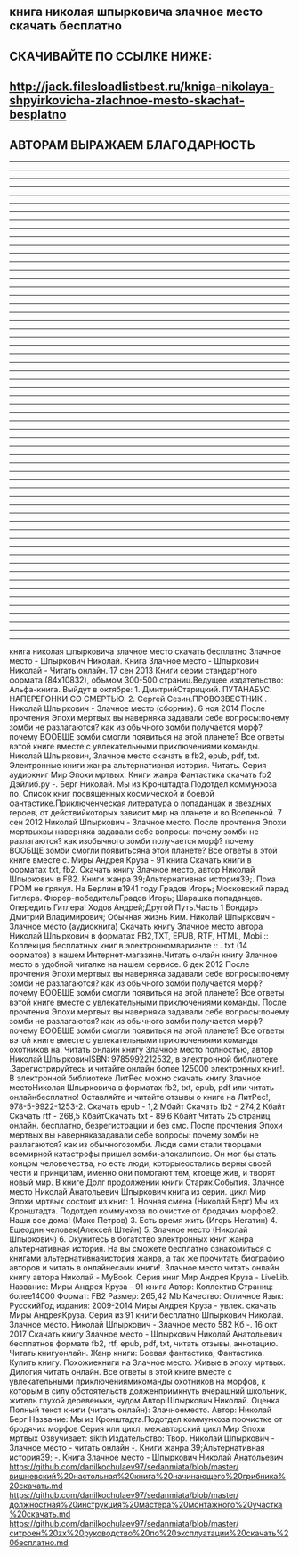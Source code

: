 книга николая шпырковича злачное место скачать бесплатно
--------------------------------------------------
СКАЧИВАЙТЕ ПО ССЫЛКЕ НИЖЕ:
--------------------------------------------------
http://jack.filesloadlistbest.ru/kniga-nikolaya-shpyirkovicha-zlachnoe-mesto-skachat-besplatno
--------------------------------------------------
АВТОРАМ ВЫРАЖАЕМ БЛАГОДАРНОСТЬ
--------------------------------------------------
--------------------------------------------------
--------------------------------------------------
--------------------------------------------------
--------------------------------------------------
--------------------------------------------------
--------------------------------------------------
--------------------------------------------------
--------------------------------------------------
--------------------------------------------------
--------------------------------------------------
--------------------------------------------------
--------------------------------------------------
--------------------------------------------------
--------------------------------------------------
--------------------------------------------------
--------------------------------------------------
--------------------------------------------------
--------------------------------------------------
--------------------------------------------------
--------------------------------------------------
--------------------------------------------------
--------------------------------------------------
--------------------------------------------------
--------------------------------------------------
--------------------------------------------------
--------------------------------------------------
--------------------------------------------------
--------------------------------------------------
--------------------------------------------------
--------------------------------------------------
--------------------------------------------------
--------------------------------------------------
--------------------------------------------------
--------------------------------------------------
--------------------------------------------------
--------------------------------------------------
--------------------------------------------------
--------------------------------------------------
--------------------------------------------------
--------------------------------------------------
--------------------------------------------------
--------------------------------------------------
--------------------------------------------------
--------------------------------------------------
--------------------------------------------------
--------------------------------------------------
--------------------------------------------------
--------------------------------------------------
--------------------------------------------------
--------------------------------------------------
--------------------------------------------------
--------------------------------------------------
--------------------------------------------------
--------------------------------------------------
--------------------------------------------------
--------------------------------------------------
--------------------------------------------------
--------------------------------------------------
книга николая шпырковича злачное место скачать бесплатно Злачное место - Шпыркович Николай. Книга Злачное место - Шпыркович Николай - Читать онлайн. 17 сен 2013  Книги серии стандартного формата (84х10832), объмом 300-500 страниц.Ведущее издательство: Альфа-книга. Выйдут в октябре: 1. ДмитрийСтарицкий. ПУТАНАБУС. НАПЕРЕГОНКИ СО СМЕРТЬЮ. 2. Сергей Сезин.ПРОВОЗВЕСТНИК . Николай Шпыркович - Злачное место (сборник). 6 ноя 2014  После прочтения Эпохи мертвых вы наверняка задавали себе вопросы:почему зомби не разлагаются? как из обычного зомби получается морф?почему ВООБЩЕ зомби смогли появиться на этой планете? Все ответы  вэтой книге вместе с увлекательными приключениями команды. Николай Шпыркович, Злачное место  скачать в fb2, epub, pdf, txt. Электронные книги жанра альтернативная история. Читать. Серия аудиокниг Мир Эпохи мртвых. Книги жанра Фантастика скачать fb2  Дэйлиб.ру -. Берг Николай. Мы из Кронштадта.Подотдел коммунхоза по. Список книг посвященных космической и боевой фантастике.Приключенческая литература о попаданцах и звездных героев, от действийкоторых зависит мир на планете и во Вселенной. 7 сен 2012  Николай Шпыркович - Злачное место. После прочтения Эпохи мертвыхвы наверняка задавали себе вопросы: почему зомби не разлагаются? как изобычного зомби получается морф? почему ВООБЩЕ зомби смогли появитьсяна этой планете? Все ответы  в этой книге вместе с. Миры Андрея Круза - 91 книга  Скачать книги в форматах txt, fb2. Скачать книгу Злачное место, автор Николай Шпыркович в FB2. Книги жанра 39;Альтернативная история39;. Пока ГРОМ не грянул. На Берлин в1941 году Градов Игорь; Московский парад Гитлера. Фюрер-победительГрадов Игорь; Шарашка попаданцев. Опередить Гитлера! Ходов Андрей;Другой Путь.Часть 1 Бондарь Дмитрий Владимирович; Обычная жизнь Ким. Николай Шпыркович - Злачное место (аудиокнига)
Скачать книгу Злачное место автора Николай Шпыркович в форматах FB2,TXT, EPUB, RTF, HTML, Mobi :: Коллекция бесплатных книг в электронномварианте :: .  txt (14 форматов) в нашем Интернет-магазине.Читать онлайн книгу Злачное место в удобной читалке на нашем сервисе. 6 дек 2012  После прочтения Эпохи мертвых вы наверняка задавали себе вопросы:почему зомби не разлагаются? как из обычного зомби получается морф?почему ВООБЩЕ зомби смогли появиться на этой планете? Все ответы  вэтой книге вместе с увлекательными приключениями команды. После прочтения Эпохи мертвых вы наверняка задавали себе вопросы:почему зомби не разлагаются? как из обычного зомби получается морф?почему ВООБЩЕ зомби смогли появиться на этой планете? Все ответы  вэтой книге вместе с увлекательными приключениями команды охотников на. Читать онлайн книгу Злачное место полностью, автор Николай ШпырковичISBN: 9785992212532, в электронной библиотеке .Зарегистрируйтесь и читайте онлайн более 125000 электронных книг!. В электронной библиотеке ЛитРес можно скачать книгу Злачное местоНиколая Шпырковича в форматах fb2, txt, epub, pdf или читать онлайнбесплатно! Оставляйте и читайте отзывы о книге на ЛитРес!, 978-5-9922-1253-2. Cкачать epub - 1,2 Мбайт Cкачать fb2 - 274,2 Кбайт Cкачать rtf - 268,5 КбайтCкачать txt - 89,6 Кбайт Читать 25 страниц онлайн. бесплатно, безрегистрации и без смс. После прочтения Эпохи мертвых вы наверняказадавали себе вопросы: почему зомби не разлагаются? как из обычногозомби. Люди сами стали творцами всемирной катастрофы  пришел зомби-апокалипсис. Он мог бы стать концом человечества, но есть люди, которыеостались верны своей чести и принципам, именно они помогают тем, ктоеще жив, и творят новый мир. В книге Долг  продолжении книги Старик.События. Злачное место Николай Анатольевич Шпыркович книга из серии. цикл Мир Эпохи мртвых состоит из книг: 1. Ночная смена (Николай Берг) Мы из Кронштадта. Подотдел коммунхоза по очистке от бродячих морфов2. Наши все дома! (Макс Петров) 3. Есть время жить (Игорь Негатин) 4. Ещеодин человек(Алексей Штейн) 5. Злачное место (Николай Шпыркович) 6. Окунитесь в богатство электронных книг жанра альтернативная история. На вы сможете бесплатно ознакомиться с книгами альтернативнаяистория жанра, а так же прочитать биографию авторов и читать в онлайнесами книги!. Злачное место читать онлайн книгу автора Николай  - MyBook. Серия книг Мир Андрея Круза - LiveLib. Название: Миры Андрея Круза - 91 книга Автор: Коллектив Страниц: более14000 Формат: FB2 Размер: 265,42 Mb Качество: Отличное Язык: РусскийГод издания: 2009-2014 Миры Андрея Круза - увлек.  скачать Миры АндреяКруза. Серия из 91 книги бесплатно  Шпыркович Николай. Злачное место. Николай Шпыркович - Злачное место  582 Кб -. 16 окт 2017  Скачать книгу Злачное место - Шпыркович Николай Анатольевич бесплатнов формате fb2, rtf, epub, pdf, txt, читать отзывы, аннотацию. Читать книгуонлайн. Жанр книги: Боевая фантастика, Фантастика. Купить книгу. Похожиекниги на Злачное место.
Живые в эпоху мртвых. Дилогия читать онлайн. Все ответы  в этой книге вместе с увлекательными приключениямикоманды охотников на морфов, к которым в силу обстоятельств долженпримкнуть вчерашний школьник, житель глухой деревеньки, чудом  Автор:Шпыркович Николай. Оценка  Полный текст книги (читать онлайн): Злачноеместо. Автор: Николай Берг Название: Мы из Кронштадта.Подотдел коммунхоза поочистке от бродячих морфов Серия или цикл: межавторский цикл Мир Эпохи мртвых Озвучивает: sikth Издательство: Твор. Николай Шпыркович - Злачное место - читать онлайн -. Книги жанра 39;Альтернативная история39; -. Книга Злачное место - Шпыркович Николай Анатольевич
https://github.com/danilkochulaev97/sedanmiata/blob/master/вишневский%20настольная%20книга%20начинающего%20грибника%20скачать.md
https://github.com/danilkochulaev97/sedanmiata/blob/master/должностная%20инструкция%20мастера%20монтажного%20участка%20скачать.md
https://github.com/danilkochulaev97/sedanmiata/blob/master/ситроен%20zx%20руководство%20по%20эксплуатации%20скачать%20бесплатно.md